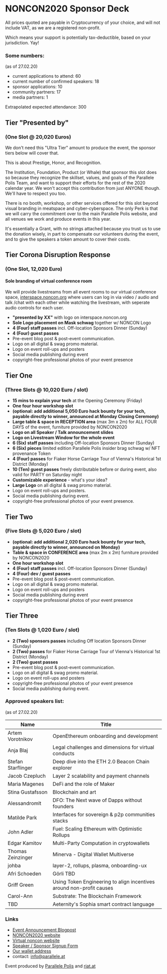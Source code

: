 <HeroImage state></HeroImage>

<div>

# NONCON2020 Sponsor Deck

All prices quoted are payable in Cryptocurrency of your choice,
and will not include VAT, as we are a registered non-profit.

Which means your support is potentially tax-deductible, based on your jurisdiction. Yay!

### Some numbers:

(as of 27.02.20)

* current applications to attend: 60
* current number of confirmed speakers: 18
* sponsor applications: 10
* community partners: 17
* media partners: 1

Extrapolated expected attendance: 300
</div>

<div class='SponsorTier'>

## Tier "Presented by"
### (One Slot @ 20,020 Euros)

We don't need this "Ultra Tier" amount to produce the event,
the sponsor tiers below will cover that.

This is about Prestige, Honor, and Recognition.

The Institution, Foundation, Product (or Whale) that sponsor this slot
does so because they recognize the skillset, values,
and goals of the Parallele Polis Team,
and want to support their efforts for the rest of the 2020 calendar year.
We won't accept this contribution from just ANYONE though. We'll have to respect you too.

There is no booth, workshop, or other services offered for this slot
beyond visual branding in meatspace and cyber-cyberspace.
The only Perk is that we will carry the commitment over to
the main Parallele Polis website,
and all venues we work and produce events in this year.

It's essentially a Grant,
with no strings attached because you trust us to use the donation wisely,
in part to compensate our volunteers during the event,
and to give the speakers a token amount to cover their costs.
</div>

<div class='SponsorTier'>

## Tier Corona Disruption Response
### (One Slot, 12,020 Euro)

#### Sole branding of virtual conference room

We will provide livestreams from all event rooms to our virtual conference space,
[interspace.noncon.org](https://interspace.noncon.org)
where users can log in via video / audio and talk /chat with each other
while watching the livestream, with seperate audio controls for each user.

* **"presented by XX"** with logo on interspace.noncon.org
* **Sole Logo placement on Mask schwag** together w/ NONCON Logo
* **4 (Four) staff passes** incl. Off-location Sponsors Dinner (Sunday)
* **4 (Four) guest passes**
* Pre-event blog post & post-event communication.
* Logo on all digital & swag promo material.
* Logo on event roll-ups and posters
* Social media publishing during event
* copyright-free professional photos of your event presence
</div>

<div class='SponsorTier'>

## Tier One

### (Three Slots @ 10,020 Euro / slot)

* **15 mins to explain your tech** at the Opening Ceremony (Friday)
* **One four hour workshop slot**
* **(optional: add additional 5,050 Euro hack bounty for your tech,
  payable directly to winner, announced at Monday Closing Ceremony)**
* **Large table & space in RECEPTION area** (max 3m x 2m) for ALL FOUR DAYS of the event, furniture provided by NONCON2020
* **Logo on all Speaker / Talk announcement slides**
* **Logo on Livestream Window for the whole event**
* **6 (Six) staff passes** including Off-location Sponsors Dinner (Sunday)
* **6 (Six) pieces** limited edition Parallele Polis insider brag schwag w/ NFT provenance Token
* **4 (Four) passes** for Fiaker Horse Carriage Tour of Vienna's Historical 1st District (Monday)
* **10 (Ten) guest passes** freely distributable before or during event,
  also valid for PARTY on Saturday night
* **Customizable experience** - what's your idea?
* **Large Logo** on all digital & swag promo material.
* Logo on event roll-ups and posters.
* Social media publishing during event.
* copyright-free professional photos of your event presence.
</div>

<div class='SponsorTier'>

## Tier Two
### (Five Slots @ 5,020 Euro / slot)

* **(optional: add additional 2,020 Euro hack bounty for your tech,
  payable directly to winner, announced on Monday)**
* **Table & space in CONFERENCE area** (max 2m x 2m) furniture provided by NONCON2020
* **One hour workshop slot**
* **4 (Four) staff passes** incl. Off-location Sponsors Dinner (Sunday)
* **4 (Four) dev / guest passes**
* Pre-event blog post & post-event communication.
* Logo on all digital & swag promo material.
* Logo on event roll-ups and posters
* Social media publishing during event
* copyright-free professional photos of your event presence
</div>

<div class='SponsorTier'>

## Tier Three
### (Ten Slots @ 1,020 Euro / slot)

* **2 (Two) sponsors passes** including Off location Sponsors Dinner (Sunday)
* **2 (Two) passes** for Fiaker Horse Carriage Tour of Vienna's Historical 1st District (Monday)
* **2 (Two) guest passes**
* Pre-event blog post & post-event communication.
* Logo on all digital & swag promo material.
* Logo on event roll-ups and posters
* copyright-free professional photos of your event presence
* Social media publishing during event.
</div>

<div>


### Approved speakers list:
(as of 27.02.20)


| Name               | Title   |
| ------------------ | --------------------------------------------------- |
| Artem Vorotnikov   | OpenEthereum onboarding and development             |
| Anja Blaj          | Legal challenges and dimensions for virtual conducts|
| Stefan Starflinger | Deep dive into the ETH 2.0 Beacon Chain explorer    |
| Jacob Czepluch     | Layer 2 scalability and payment channels            |
| Maria Magenes      | DeFi and the role of Maker                          |
| Stina Gustafsson   | Blockchain and art                                  |
| Alessandromlt      | DFO: The Next wave of Dapps without founders        |
| Matilde Park       | Interfaces for sovereign & p2p communities stacks   |
| John Adler         | Fuel: Scaling Ethereum with Optimistic Rollups      |
| Edgar Kamitov      | Multi-Party Computation in cryptowallets            |
| Thomas Zeinzinger  | Minerva - Digital Wallet Multiverse                 |
| johba              | layer-2, rollups, plasma, onboarding-ux             |
| Afri Schoeden      | Görli TBD                                           |
| Griff Green        | Using Token Engineering to align incentives around non-profit causes|
| Carol-Ann          | Substrate: The Blockchain Framework                 |
| TBD                | Aeternity's Sophia smart contract language          |
</div>

<div>

### Links

* [Event Announcement Blogpost](https://www.parallele.at/not-a-conference-not-a-conjob/)
* [NONCON2020 website](https://noncon.org)
* [Virtual noncon website](https://interspace.noncon.org)
* [Speaker / Sponsor Signup Form](https://the-commons-stack.typeform.com/to/SemYgK)
* [Our wallet address](https://etherscan.io/enslookup?q=noncon.eth)
* contact: [info@parallele.at](mailto:info@parallele.at)

Event produced by [Parallele Polis](https://parallele.at) and [riat.at](https://riat.at)
</div>
